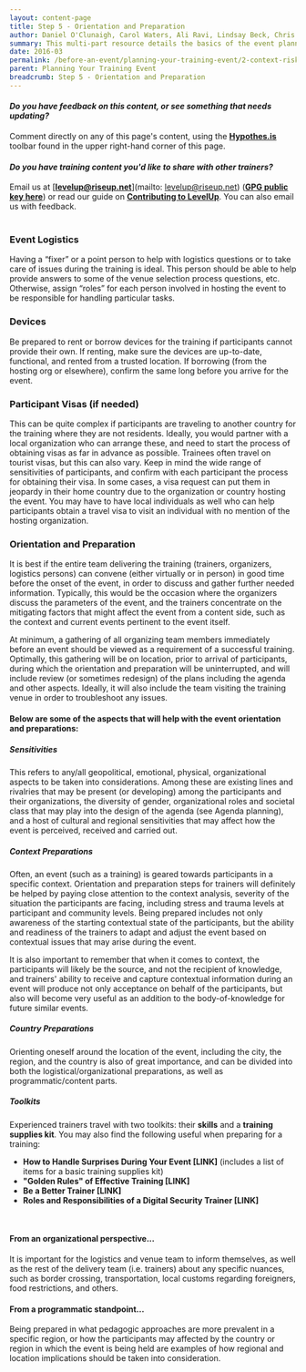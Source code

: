 ```yaml
---
layout: content-page
title: Step 5 - Orientation and Preparation
author: Daniel O'Clunaigh, Carol Waters, Ali Ravi, Lindsay Beck, Chris Doten, Nick Sera-Leyva
summary: This multi-part resource details the basics of the event planning process, built from the documented experience of several experienced trainers - among these steps are gathering inputs, analyzing these inputs, and their subsequent impact on the design, preparation and orientation of a training event.
date: 2016-03
permalink: /before-an-event/planning-your-training-event/2-context-risk-analysis/
parent: Planning Your Training Event
breadcrumb: Step 5 - Orientation and Preparation
---
```

#### *Do you have feedback on this content, or see something that needs updating?*
Comment directly on any of this page's content, using the [**Hypothes.is**](https://levelupcc.github.io/level-up/community/contribute/#how-can-i-provide-feedback) toolbar found in the upper right-hand corner of this page.

#### *Do you have training content you'd like to share with other trainers?*
Email us at [**levelup@riseup.net**](mailto: levelup@riseup.net) ([**GPG public key here**](http://pgp.mit.edu/pks/lookup?op=get&search=0x207BFB9591A638BE)) or read our guide on [**Contributing to LevelUp**](https://levelupcc.github.io/level-up/community/contribute/#how-can-i-contribute-content). You can also email us with feedback.
<br><br>

### Event Logistics
Having a “fixer” or a point person to help with logistics questions or to take care of issues during the training is ideal. This person should be able to help provide answers to some of the venue selection process questions, etc. Otherwise, assign “roles” for each person involved in hosting the event to be responsible for handling particular tasks.

### Devices
Be prepared to rent or borrow devices for the training if participants cannot provide their own. If renting, make sure the devices are up-to-date, functional, and rented from a trusted location. If borrowing (from the hosting org or elsewhere), confirm the same long before you arrive for the event.

### Participant Visas (if needed)
This can be quite complex if participants are traveling to another country for the training where they are not residents. Ideally, you would partner with a local organization who can arrange these, and need to start the process of obtaining visas as far in advance as possible. Trainees often travel on tourist visas, but this can also vary. Keep in mind the wide range of sensitivities of participants, and confirm with each participant the process for obtaining their visa. In some cases, a visa request can put them in jeopardy in their home country due to the organization or country hosting the event. You may have to have local individuals as well who can help participants obtain a travel visa to visit an individual with no mention of the hosting organization.

### Orientation and Preparation
It is best if the entire team delivering the training (trainers, organizers, logistics persons) can convene (either virtually or in person) in good time before the onset of the event, in order to discuss and gather further needed information. Typically, this would be the occasion where the organizers discuss the parameters of the event, and the trainers concentrate on the mitigating factors that might affect the event from a content side, such as the context and current events pertinent to the event itself.
 
At minimum, a gathering of all organizing team members immediately before an event should be viewed as a requirement of a successful training. Optimally, this gathering will be on location, prior to arrival of participants, during which the orientation and preparation will be uninterrupted, and will include review (or sometimes redesign) of the plans including the agenda and other aspects. Ideally, it will also include the team visiting the training venue in order to troubleshoot any issues.
 
#### Below are some of the aspects that will help with the event orientation and preparations:

##### Sensitivities
This refers to any/all geopolitical, emotional, physical, organizational aspects to be taken into considerations. Among these are existing lines and rivalries that may be present (or developing) among the participants and their organizations, the diversity of gender, organizational roles and societal class that may play into the design of the agenda (see Agenda planning), and a host of cultural and regional sensitivities that may affect how the event is perceived, received and carried out.
<br>
##### Context Preparations
Often, an event (such as a training) is geared towards participants in a specific context. Orientation and preparation steps for trainers will definitely be helped by paying close attention to the context analysis, severity of the situation the participants are facing, including stress and trauma levels at participant and community levels. Being prepared includes not only awareness of the starting contextual state of the participants, but the ability and readiness of the trainers to adapt and adjust the event based on contextual issues that may arise during the event. 

It is also important to remember that when it comes to context, the participants will likely be the source, and not the recipient of knowledge, and trainers' ability to receive and capture contextual information during an event will produce not only acceptance on behalf of the participants, but also will become very useful as an addition to the body-of-knowledge for future similar events.
<br>
##### Country Preparations
Orienting oneself around the location of the event, including the city, the region, and the country is also of great importance, and can be divided into both the logistical/organizational preparations, as well as programmatic/content parts.
<br>
##### Toolkits
Experienced trainers travel with two toolkits: their **skills** and a **training supplies kit**. You may also find the following useful when preparing for a training:
 
- **How to Handle Surprises During Your Event [LINK]** (includes a list of items for a basic training supplies kit)
- **"Golden Rules" of Effective Training [LINK]**
- **Be a Better Trainer [LINK]**
- **Roles and Responsibilities of a Digital Security Trainer [LINK]**
<br>

#### From an organizational perspective...
It is important for the logistics and venue team to inform themselves, as well as the rest of the delivery team (i.e. trainers) about any specific nuances, such as border crossing, transportation, local customs regarding foreigners, food restrictions, and others.
<br>
#### From a programmatic standpoint... 
Being prepared in what pedagogic approaches are more prevalent in a specific region, or how the participants may affected by the country or region in which the event is being held are examples of how regional and location implications should be taken into consideration.


